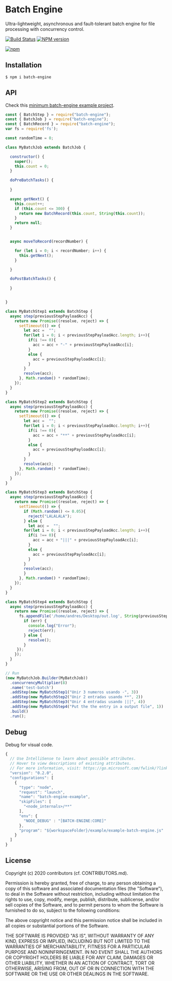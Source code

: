 
# Batch Engine

Ultra-lightweight, asynchronous and fault-tolerant batch engine for file processing with concurrency control.

[![Build Status](https://github.com/Rocket-Buddha/batch-engine/workflows/batch-engine-ci/badge.svg)](https://github.com/Rocket-Buddha/batch-engine/actions)
[![NPM version](https://badge.fury.io/js/batch-engine.svg)](http://badge.fury.io/js/batch-engine)

[![npm](https://nodei.co/npm/batch-engine.png)](https://www.npmjs.com/package/batch-engine)

## Installation

```
$ npm i batch-engine
```

## API
 Check this [minimum batch-engine example project](https://github.com/Rocket-Buddha/minimum-batch-engine-example).

```js
const { BatchStep } = require("batch-engine");
const { BatchJob } = require("batch-engine");
const { BatchRecord } = require("batch-engine");
var fs = require('fs');

const randomTime = 0;

class MyBatchJob extends BatchJob {

  constructor() {
    super();
    this.count = 0;
  }

  doPreBatchTasks() {
    
  }

  async getNext() {
    this.count++;
    if (this.count <= 300) {
      return new BatchRecord(this.count, String(this.count));
    }
    return null;
  }


  async moveToRecord(recordNumber) {

    for (let i = 0; i < recordNumber; i++) {
      this.getNext();
    }

  }

  doPostBatchTasks() {
   
  }


}

class MyBatchStep1 extends BatchStep {
  async step(previousStepPayloadAcc) {
    return new Promise((resolve, reject) => {
      setTimeout(() => {
        let acc =  "";
        for(let i = 0; i < previousStepPayloadAcc.length; i++){
          if(i !== 0){
            acc = acc + "-" + previousStepPayloadAcc[i];
          }
          else {
            acc = previousStepPayloadAcc[i];
          }
        }       
        resolve(acc);
      }, Math.random() * randomTime);
    });
  }
}

class MyBatchStep2 extends BatchStep {
  async step(previousStepPayloadAcc) {
    return new Promise((resolve, reject) => {
      setTimeout(() => {
        let acc =  "";
        for(let i = 0; i < previousStepPayloadAcc.length; i++){
          if(i !== 0){
            acc = acc + "**" + previousStepPayloadAcc[i];
          }
          else {
            acc = previousStepPayloadAcc[i];
          }
        }  
        resolve(acc);
      }, Math.random() * randomTime);
    });
  }
}

class MyBatchStep3 extends BatchStep {
  async step(previousStepPayloadAcc) {
    return new Promise((resolve, reject) => {
      setTimeout(() => {
        if (Math.random() <= 0.05){
          reject("LALALALA");
        } else {
          let acc =  "";
        for(let i = 0; i < previousStepPayloadAcc.length; i++){
          if(i !== 0){
            acc = acc + "|||" + previousStepPayloadAcc[i];
          }
          else {
            acc = previousStepPayloadAcc[i];
          }
        }    
        resolve(acc);
        }
      }, Math.random() * randomTime);
    });
  }
}

class MyBatchStep4 extends BatchStep {
  async step(previousStepPayloadAcc) {
    return new Promise((resolve, reject) => {
      fs.appendFile('/home/andres/Desktop/out.log', String(previousStepPayloadAcc[0]) + "\n", function (err) {
        if (err) { 
          console.log("Error");
          reject(err);
        } else {
          resolve();
        }
     });
    });
  }
}

// Run 
(new MyBatchJob.Builder(MyBatchJob))
  .concurrencyMultiplier(8)
  .name('test-batch')
  .addStep(new MyBatchStep1("Unir 3 numeros usando -", 3))
  .addStep(new MyBatchStep2("Unir 2 entradas usando **", 2))
  .addStep(new MyBatchStep3("Unir 4 entradas usando |||", 4))
  .addStep(new MyBatchStep4("Put the the entry in a output file", 1))
  .build()
  .run();
```
## Debug
Debug for visual code.
```js
{
  // Use IntelliSense to learn about possible attributes.
  // Hover to view descriptions of existing attributes.
  // For more information, visit: https://go.microsoft.com/fwlink/?linkid=830387
  "version": "0.2.0",
  "configurations": [
    {
      "type": "node",
      "request": "launch",
      "name": "batch-engine-example",
      "skipFiles": [
        "<node_internals>/**"
      ],
      "env": {
        "NODE_DEBUG" : "[BATCH-ENGINE:CORE]"
      },
      "program": "${workspaceFolder}/example/example-batch-engine.js"
    }
  ]
}
```

## License

Copyright (c) 2020 contributors (cf. CONTRIBUTORS.md).

Permission is hereby granted, free of charge, to any person obtaining a copy of
this software and associated documentation files (the "Software"), to deal in
the Software without restriction, including without limitation the rights to
use, copy, modify, merge, publish, distribute, sublicense, and/or sell copies of
the Software, and to permit persons to whom the Software is furnished to do so,
subject to the following conditions:

The above copyright notice and this permission notice shall be included in all
copies or substantial portions of the Software.

THE SOFTWARE IS PROVIDED "AS IS", WITHOUT WARRANTY OF ANY KIND, EXPRESS OR
IMPLIED, INCLUDING BUT NOT LIMITED TO THE WARRANTIES OF MERCHANTABILITY, FITNESS
FOR A PARTICULAR PURPOSE AND NONINFRINGEMENT. IN NO EVENT SHALL THE AUTHORS OR
COPYRIGHT HOLDERS BE LIABLE FOR ANY CLAIM, DAMAGES OR OTHER LIABILITY, WHETHER
IN AN ACTION OF CONTRACT, TORT OR OTHERWISE, ARISING FROM, OUT OF OR IN
CONNECTION WITH THE SOFTWARE OR THE USE OR OTHER DEALINGS IN THE SOFTWARE.

